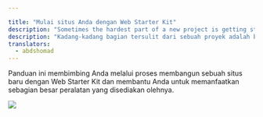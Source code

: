 ```yaml
---

title: "Mulai situs Anda dengan Web Starter Kit"
description: "Sometimes the hardest part of a new project is getting started. Web Starter Kit gives you a solid base with a range of tools to help you along the development process."
description: "Kadang-kadang bagian tersulit dari sebuah proyek adalah bagaimana memulainya. Web Starter Kit memberi Anda dasar yang kuat dengan berbagai peralatan untuk membantu Anda di sepanjang proses pembangunan."
translators:
  - abdshomad
---
```


<p class="intro">
Panduan ini membimbing Anda melalui proses membangun sebuah situs baru dengan Web
Starter Kit dan membantu Anda untuk memanfaatkan sebagian besar peralatan yang disediakan olehnya.
</p>

<img src="images/wsk-on-pixel-n5.png">
